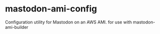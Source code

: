 # mastodon-ami-config
Configuration utility for Mastodon on an AWS AMI. for use with mastodon-ami-builder
